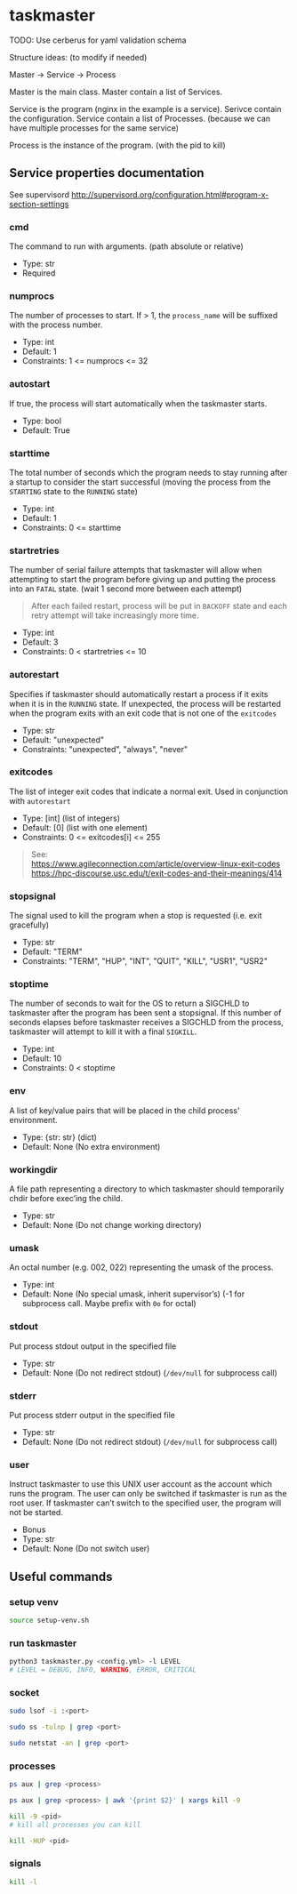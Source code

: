 # taskmaster

TODO: Use cerberus for yaml validation schema

Structure ideas: (to modify if needed)

Master -> Service -> Process

Master is the main class.
Master contain a list of Services.

Service is the program (nginx in the example is a service).
Serivce contain the configuration.
Service contain a list of Processes. (because we can have multiple processes for the same service)

Process is the instance of the program. (with the pid to kill)



## Service properties documentation

See supervisord http://supervisord.org/configuration.html#program-x-section-settings

### cmd

The command to run with arguments. (path absolute or relative)

- Type: str
- Required

### numprocs

The number of processes to start. If > 1, the `process_name` will be suffixed with the process number.

- Type: int
- Default: 1
- Constraints: 1 <= numprocs <= 32

### autostart

If true, the process will start automatically when the taskmaster starts.

- Type: bool
- Default: True

### starttime

The total number of seconds which the program needs to stay running after a startup to consider the start successful (moving the process from the `STARTING` state to the `RUNNING` state)

- Type: int
- Default: 1
- Constraints: 0 <= starttime

### startretries

The number of serial failure attempts that taskmaster will allow when attempting to start the program before giving up and putting the process into an `FATAL` state. (wait 1 second more between each attempt)

> After each failed restart, process will be put in `BACKOFF` state and each retry attempt will take increasingly more time.

- Type: int
- Default: 3
- Constraints: 0 < startretries <= 10

### autorestart

Specifies if taskmaster should automatically restart a process if it exits when it is in the `RUNNING` state. If unexpected, the process will be restarted when the program exits with an exit code that is not one of the `exitcodes`

- Type: str
- Default: "unexpected"
- Constraints: "unexpected", "always", "never"

### exitcodes

The list of integer exit codes that indicate a normal exit. Used in conjunction with `autorestart`

- Type: [int] (list of integers)
- Default: [0] (list with one element)
- Constraints: 0 <= exitcodes[i] <= 255

> See:  
> https://www.agileconnection.com/article/overview-linux-exit-codes  
> https://hpc-discourse.usc.edu/t/exit-codes-and-their-meanings/414


### stopsignal
The signal used to kill the program when a stop is requested (i.e. exit gracefully)

- Type: str
- Default: "TERM"
- Constraints: "TERM", "HUP", "INT", "QUIT", "KILL", "USR1", "USR2"

### stoptime
The number of seconds to wait for the OS to return a SIGCHLD to taskmaster after the program has been sent a stopsignal. If this number of seconds elapses before taskmaster receives a SIGCHLD from the process, taskmaster will attempt to kill it with a final `SIGKILL`.

- Type: int
- Default: 10
- Constraints: 0 < stoptime

### env
A list of key/value pairs  that will be placed in the child process' environment.

- Type: {str: str} (dict)
- Default: None (No extra environment)

### workingdir
A file path representing a directory to which taskmaster should temporarily chdir before exec’ing the child.

- Type: str
- Default: None (Do not change working directory)

### umask
An octal number (e.g. 002, 022) representing the umask of the process.

- Type: int
- Default: None (No special umask, inherit supervisor’s) (-1 for subprocess call. Maybe prefix with `0o` for octal)

### stdout
Put process stdout output in the specified file

- Type: str
- Default: None (Do not redirect stdout) (`/dev/null` for subprocess call)

### stderr
Put process stderr output in the specified file

- Type: str
- Default: None (Do not redirect stdout) (`/dev/null` for subprocess call)

### user
Instruct taskmaster to use this UNIX user account as the account which runs the program. The user can only be switched if taskmaster is run as the root user. If taskmaster can’t switch to the specified user, the program will not be started.

- Bonus
- Type: str
- Default: None (Do not switch user)

## Useful commands

### setup venv

```bash
source setup-venv.sh
```

### run taskmaster

```bash
python3 taskmaster.py <config.yml> -l LEVEL
# LEVEL = DEBUG, INFO, WARNING, ERROR, CRITICAL
```

### socket

```bash
sudo lsof -i :<port>
```

```bash
sudo ss -tulnp | grep <port>
```

```bash
sudo netstat -an | grep <port>
```

### processes

```bash
ps aux | grep <process>
```

```bash
ps aux | grep <process> | awk '{print $2}' | xargs kill -9
```

```bash
kill -9 <pid>
# kill all processes you can kill
```

```bash
kill -HUP <pid>
```

### signals

```bash
kill -l
```
